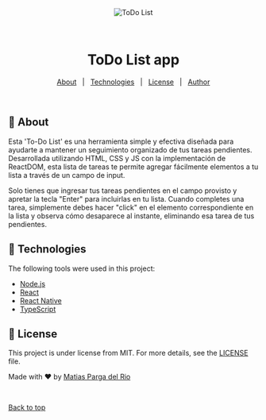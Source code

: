 <div align="center" id="top"> 
  <img src="./.github/app.gif" alt="ToDo List" />

  &#xa0;

  <!-- <a href="https://todolist.netlify.app">Demo</a> -->
</div>

<h1 align="center">ToDo List app</h1>




<p align="center">
  <a href="#dart-about">About</a> &#xa0; | &#xa0; 
  <a href="#rocket-technologies">Technologies</a> &#xa0; | &#xa0;
  <a href="#memo-license">License</a> &#xa0; | &#xa0;
  <a href="https://github.com/{{YOUR_GITHUB_USERNAME}}" target="_blank">Author</a>
</p>

<br>

## :dart: About ##

Esta 'To-Do List' es una herramienta simple y efectiva diseñada para ayudarte a mantener un seguimiento organizado de tus tareas pendientes. Desarrollada utilizando HTML, CSS y JS con la implementación de ReactDOM, esta lista de tareas te permite agregar fácilmente elementos a tu lista a través de un campo de input.

Solo tienes que ingresar tus tareas pendientes en el campo provisto y apretar la tecla "Enter" para incluirlas en tu lista. Cuando completes una tarea, simplemente debes hacer "click" en el elemento correspondiente en la lista y observa cómo desaparece al instante, eliminando esa tarea de tus pendientes.



## :rocket: Technologies ##

The following tools were used in this project:

- [Node.js](https://nodejs.org/en/)
- [React](https://pt-br.reactjs.org/)
- [React Native](https://reactnative.dev/)
- [TypeScript](https://www.typescriptlang.org/)


## :memo: License ##

This project is under license from MIT. For more details, see the [LICENSE](LICENSE.md) file.


Made with :heart: by <a href="https://github.com/matiaspdr" target="_blank">Matias Parga del Rio</a>

&#xa0;

<a href="#top">Back to top</a>
